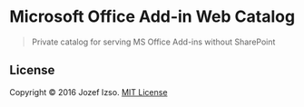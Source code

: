 # Microsoft Office Add-in Web Catalog

> Private catalog for serving MS Office Add-ins without SharePoint

## License

Copyright © 2016 Jozef Izso. [MIT License](LICENSE)
